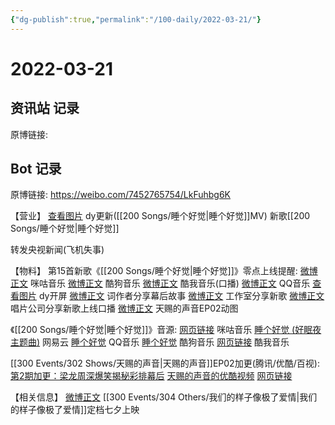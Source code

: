 ```yaml
---
{"dg-publish":true,"permalink":"/100-daily/2022-03-21/"}
---
```



# 2022-03-21

## 资讯站 记录

原博链接:

## Bot 记录

原博链接: https://weibo.com/7452765754/LkFuhbg6K

【营业】
[查看图片](https://wx4.sinaimg.cn/large/0088n2Pggy1h0hbbuf0nej30ku11276k.jpg) dy更新([[200 Songs/睡个好觉\|睡个好觉]]MV)
[](https://m.weibo.cn/1736988591/4749486801551906) 新歌[[200 Songs/睡个好觉\|睡个好觉]]

[](https://m.weibo.cn/1736988591/4749492039715426) 转发央视新闻(飞机失事)

【物料】
第15首新歌《[[200 Songs/睡个好觉\|睡个好觉]]》零点上线提醒:
[微博正文](https://m.weibo.cn/1867028705/4749246480255521) 咪咕音乐
[微博正文](https://m.weibo.cn/1665103091/4749247888756155) 酷狗音乐
[微博正文](https://m.weibo.cn/1738434147/4749246483925115) 酷我音乐(口播)
[微博正文](https://m.weibo.cn/2169129705/4749246240653993) QQ音乐
[查看图片](https://wx4.sinaimg.cn/large/0088n2Pggy1h0hbdkhwzjj30hs10y76f.jpg) dy开屏
[微博正文](https://m.weibo.cn/2691720855/4749256067386222) 词作者分享幕后故事
[微博正文](https://m.weibo.cn/7478855230/4749479540428741) 工作室分享新歌
[微博正文](https://m.weibo.cn/7616489753/4749429543798982) 唱片公司分享新歌上线口播
[微博正文](https://m.weibo.cn/1315706994/4749487849605709) 天赐的声音EP02动图

《[[200 Songs/睡个好觉\|睡个好觉]]》音源:
[网页链接](https://weibo.cn/sinaurl?u=https%3A%2F%2Fh5.nf.migu.cn%2Fapp%2Fv4%2Fp%2Fshare%2Fsong%2Findex.html%3Fid%3D600919000006495370%26mcn%3Dmcncdyyxq) 咪咕音乐
[睡个好觉 (好眠夜主题曲)](https://weibo.cn/sinaurl?u=http%3A%2F%2F163.lu%2Fl3ixF4) 网易云
[睡个好觉](https://weibo.cn/sinaurl?u=https%3A%2F%2Fi.y.qq.com%2Fv8%2Fplaysong.html%3Fsongid%3D347340277%26source%3Dyqq%26ADTAG%3Dhz_wb_sf%26channelId%3D10081987) QQ音乐
[睡个好觉](https://weibo.cn/sinaurl?u=https%3A%2F%2Ft1.kugou.com%2Fsong.html%3Fid%3D7ekjb78zxV2) 酷狗音乐
[网页链接](https://weibo.cn/sinaurl?u=http%3A%2F%2Fm.kuwo.cn%2Fnewh5app%2Fplay_detail%2F213755490) 酷我音乐

[[300 Events/302 Shows/天赐的声音\|天赐的声音]]EP02加更(腾讯/优酷/百视):
[第2期加更：梁龙周深爆笑揭秘彩排幕后](https://weibo.cn/sinaurl?u=http%3A%2F%2Fv.qq.com%2Fx%2Fcover%2Fmzc002008geuw7c%2Fl0042brhhq4.html)
[天赐的声音的优酷视频](https://weibo.cn/sinaurl?u=https%3A%2F%2Fv.youku.com%2Fv_show%2Fid_XNTg0ODI1ODYyMA%3D%3D.html%3Fx%26sharefrom%3Dandroid%26scene%3Dlong%26playMode%3D%26sharekey%3De634907e3bccde483672912496c295f14)
[网页链接](https://weibo.cn/sinaurl?u=https%3A%2F%2Fbp-share.bestv.com.cn%2Fbp-share%2FsharePage.html%3FtitleId%3D407292%26contentId%3D10121%26currentEpisode%3D2%26modelType%3D1)

【相关信息】
[微博正文](https://m.weibo.cn/5089398497/4749399152395760) [[300 Events/304 Others/我们的样子像极了爱情\|我们的样子像极了爱情]]定档七夕上映
